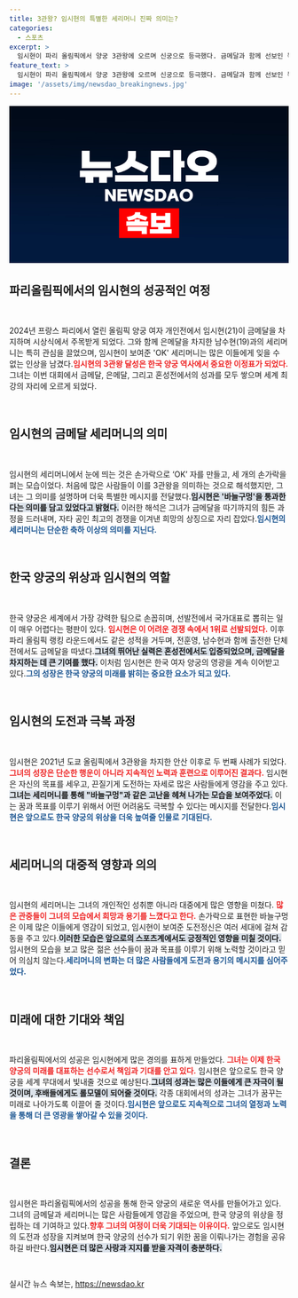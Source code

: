 ```yaml
---
title: 3관왕? 임시현의 특별한 세리머니 진짜 의미는?
categories:
  - 스포츠
excerpt: >
  임시현이 파리 올림픽에서 양궁 3관왕에 오르며 신궁으로 등극했다. 금메달과 함께 선보인 독특한 세리머니의 의미는 예상외로 깊은 의미를 담고 있다! 그 비하인드를 확인해보세요!
feature_text: >
  임시현이 파리 올림픽에서 양궁 3관왕에 오르며 신궁으로 등극했다. 금메달과 함께 선보인 독특한 세리머니의 의미는 예상외로 깊은 의미를 담고 있다! 그 비하인드를 확인해보세요!
image: '/assets/img/newsdao_breakingnews.jpg'
---
```


<p><img src="/assets/img/newsdao_breakingnews.jpg" alt="bookingtag 속보" /></p>

<h2 data-ke-size="size26">파리올림픽에서의 임시현의 성공적인 여정</h2>

<p data-ke-size="size16">&nbsp;</p>

<p>2024년 프랑스 파리에서 열린 올림픽 양궁 여자 개인전에서 임시현(21)이 금메달을 차지하며 시상식에서 주목받게 되었다. 그와 함께 은메달을 차지한 남수현(19)과의 세리머니는 특히 관심을 끌었으며, 임시현이 보여준 'OK' 세리머니는 많은 이들에게 잊을 수 없는 인상을 남겼다.<b><span style="color: #ee2323;">임시현의 3관왕 달성은 한국 양궁 역사에서 중요한 이정표가 되었다.</span></b> 그녀는 이번 대회에서 금메달, 은메달, 그리고 혼성전에서의 성과를 모두 쌓으며 세계 최강의 자리에 오르게 되었다. </p>

<p data-ke-size="size16">&nbsp;</p>

<h2 data-ke-size="size26">임시현의 금메달 세리머니의 의미</h2>

<p data-ke-size="size16">&nbsp;</p>

<p>임시현의 세리머니에서 눈에 띄는 것은 손가락으로 ‘OK’ 자를 만들고, 세 개의 손가락을 펴는 모습이었다. 처음에 많은 사람들이 이를 3관왕을 의미하는 것으로 해석했지만, 그녀는 그 의미를 설명하며 더욱 특별한 메시지를 전달했다.<b><span style="background-color: #21538527;">임시현은 '바늘구멍'을 통과한다는 의미를 담고 있었다고 밝혔다.</span></b> 이러한 해석은 그녀가 금메달을 따기까지의 힘든 과정을 드러내며, 자타 공인 최고의 경쟁을 이겨낸 희망의 상징으로 자리 잡았다.<b><span style="color: #1a5490;">임시현의 세리머니는 단순한 축하 이상의 의미를 지닌다.</span></b></p>

<p data-ke-size="size16">&nbsp;</p>

<h2 data-ke-size="size26">한국 양궁의 위상과 임시현의 역할</h2>

<p data-ke-size="size16">&nbsp;</p>

<p>한국 양궁은 세계에서 가장 강력한 팀으로 손꼽히며, 선발전에서 국가대표로 뽑히는 일이 매우 어렵다는 평판이 있다. <b><span style="color: #ee2323;">임시현은 이 어려운 경쟁 속에서 1위로 선발되었다.</span></b> 이후 파리 올림픽 랭킹 라운드에서도 같은 성적을 거두며, 전훈영, 남수현과 함께 출전한 단체전에서도 금메달을 따냈다.<b><span style="background-color: #21538527;">그녀의 뛰어난 실력은 혼성전에서도 입증되었으며, 금메달을 차지하는 데 큰 기여를 했다.</span></b> 이처럼 임시현은 한국 여자 양궁의 영광을 계속 이어받고 있다.<b><span style="color: #1a5490;">그의 성장은 한국 양궁의 미래를 밝히는 중요한 요소가 되고 있다.</span></b> </p>

<p data-ke-size="size16">&nbsp;</p>

<h2 data-ke-size="size26">임시현의 도전과 극복 과정</h2>

<p data-ke-size="size16">&nbsp;</p>

<p>임시현은 2021년 도쿄 올림픽에서 3관왕을 차지한 안산 이후로 두 번째 사례가 되었다. <b><span style="color: #ee2323;">그녀의 성장은 단순한 행운이 아니라 지속적인 노력과 훈련으로 이루어진 결과다.</span></b> 임시현은 자신의 목표를 세우고, 끈질기게 도전하는 자세로 많은 사람들에게 영감을 주고 있다.<b><span style="background-color: #21538527;">그녀는 세리머니를 통해 "바늘구멍"과 같은 고난을 헤쳐 나가는 모습을 보여주었다.</span></b> 이는 꿈과 목표를 이루기 위해서 어떤 어려움도 극복할 수 있다는 메시지를 전달한다.<b><span style="color: #1a5490;">임시현은 앞으로도 한국 양궁의 위상을 더욱 높여줄 인물로 기대된다.</span></b></p>

<p data-ke-size="size16">&nbsp;</p>

<h2 data-ke-size="size26">세리머니의 대중적 영향과 의의</h2>

<p data-ke-size="size16">&nbsp;</p>

<p>임시현의 세리머니는 그녀의 개인적인 성취뿐 아니라 대중에게 많은 영향을 미쳤다. <b><span style="color: #ee2323;">많은 관중들이 그녀의 모습에서 희망과 용기를 느꼈다고 한다.</span></b> 손가락으로 표현한 바늘구멍은 이제 많은 이들에게 영감이 되었고, 임시현이 보여준 도전정신은 여러 세대에 걸쳐 감동을 주고 있다.<b><span style="background-color: #21538527;">이러한 모습은 앞으로의 스포츠계에서도 긍정적인 영향을 미칠 것이다.</span></b> 임시현의 모습을 보고 많은 젊은 선수들이 꿈과 목표를 이루기 위해 노력할 것이라고 믿어 의심치 않는다.<b><span style="color: #1a5490;">세리머니의 변화는 더 많은 사람들에게 도전과 용기의 메시지를 심어주었다.</span></b></p>

<p data-ke-size="size16">&nbsp;</p>

<h2 data-ke-size="size26">미래에 대한 기대와 책임</h2>

<p data-ke-size="size16">&nbsp;</p>

<p>파리올림픽에서의 성공은 임시현에게 많은 경의를 표하게 만들었다. <b><span style="color: #ee2323;">그녀는 이제 한국 양궁의 미래를 대표하는 선수로서 책임과 기대를 안고 있다.</span></b> 임시현은 앞으로도 한국 양궁을 세계 무대에서 빛내줄 것으로 예상된다.<b><span style="background-color: #21538527;">그녀의 성과는 많은 이들에게 큰 자극이 될 것이며, 후배들에게도 롤모델이 되어줄 것이다.</span></b> 각종 대회에서의 성과는 그녀가 꿈꾸는 미래로 나아가도록 이끌어 줄 것이다.<b><span style="color: #1a5490;">임시현은 앞으로도 지속적으로 그녀의 열정과 노력을 통해 더 큰 영광을 쌓아갈 수 있을 것이다.</span></b> </p>

<p data-ke-size="size16">&nbsp;</p>

<h2 data-ke-size="size26">결론</h2>

<p data-ke-size="size16">&nbsp;</p>

<p>임시현은 파리올림픽에서의 성공을 통해 한국 양궁의 새로운 역사를 만들어가고 있다. 그녀의 금메달과 세리머니는 많은 사람들에게 영감을 주었으며, 한국 양궁의 위상을 정립하는 데 기여하고 있다.<b><span style="color: #ee2323;">향후 그녀의 여정이 더욱 기대되는 이유이다.</span></b> 앞으로도 임시현의 도전과 성장을 지켜보며 한국 양궁의 선수가 되기 위한 꿈을 이뤄나가는 경험을 공유하길 바란다.<b><span style="background-color: #21538527;">임시현은 더 많은 사랑과 지지를 받을 자격이 충분하다.</span></b> </p>

<p data-ke-size="size16">&nbsp;</p>
실시간 뉴스 속보는, <a href="https://newsdao.kr" rel="dofollow">https://newsdao.kr</a>



